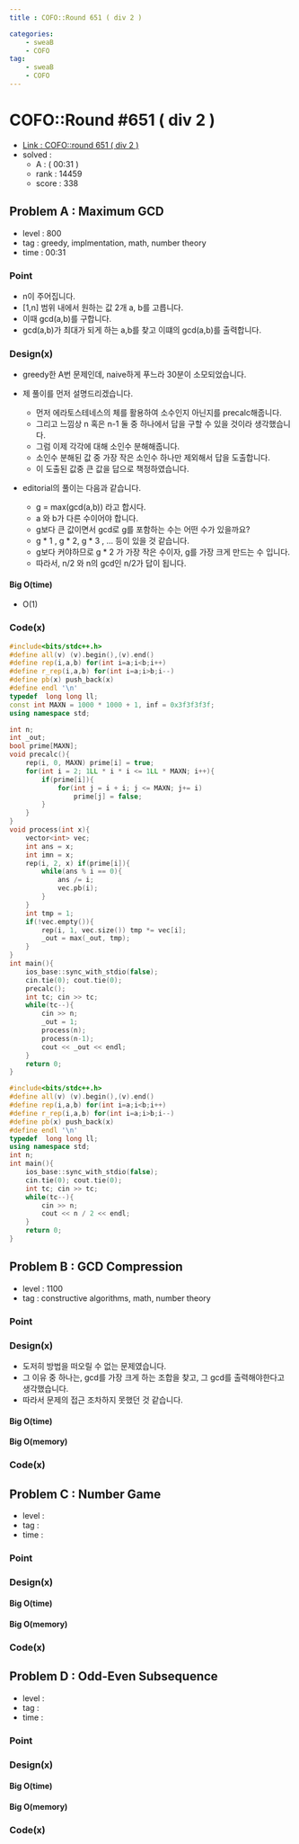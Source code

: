 ```yaml
---
title : COFO::Round 651 ( div 2 )

categories:
    - sweaB
    - COFO
tag:
    - sweaB
    - COFO
---
```

# COFO::Round #651 ( div 2 )
- [Link : COFO::round 651 ( div 2 )](https://codeforces.com/contest/1370)
- solved : 
  - A :  ( 00:31 )
  - rank : 14459
  - score : 338

## Problem A : Maximum GCD

- level : 800
- tag : greedy, implmentation, math, number theory
- time : 00:31

### Point
- n이 주어집니다.
- [1,n] 범위 내에서 원하는 값 2개 a, b를 고릅니다.
- 이때 gcd(a,b)를 구합니다.
- gcd(a,b)가 최대가 되게 하는 a,b를 찾고 이떄의 gcd(a,b)를 출력합니다.

### Design(x)
- greedy한 A번 문제인데, naive하게 푸느라 30분이 소모되었습니다.
- 제 풀이를 먼저 설명드리겠습니다.
  - 먼저 에라토스테네스의 체를 활용하여 소수인지 아닌지를 precalc해줍니다.
  - 그리고 느낌상 n 혹은 n-1 둘 중 하나에서 답을 구할 수 있을 것이라 생각했습니다.
  - 그럼 이제 각각에 대해 소인수 분해해줍니다.
  - 소인수 분해된 값 중 가장 작은 소인수 하나만 제외해서 답을 도출합니다.
  - 이 도출된 값중 큰 값을 답으로 책정하였습니다.

- editorial의 풀이는 다음과 같습니다.
  - g = max(gcd(a,b)) 라고 합시다.
  - a 와 b가 다른 수이어야 합니다.
  - g보다 큰 값이면서 gcd로 g를 포함하는 수는 어떤 수가 있을까요?
  - g * 1 , g * 2, g * 3 , ... 등이 있을 것 같습니다.
  - g보다 커야하므로 g * 2 가 가장 작은 수이자, g를 가장 크게 만드는 수 입니다.
  - 따라서, n/2 와 n의 gcd인 n/2가 답이 됩니다.

#### Big O(time)
- O(1)

### Code(x)

```cpp
#include<bits/stdc++.h>
#define all(v) (v).begin(),(v).end()
#define rep(i,a,b) for(int i=a;i<b;i++)
#define r_rep(i,a,b) for(int i=a;i>b;i--)
#define pb(x) push_back(x)
#define endl '\n'
typedef  long long ll;
const int MAXN = 1000 * 1000 + 1, inf = 0x3f3f3f3f;
using namespace std;

int n;
int _out;
bool prime[MAXN];
void precalc(){
    rep(i, 0, MAXN) prime[i] = true;
    for(int i = 2; 1LL * i * i <= 1LL * MAXN; i++){
        if(prime[i]){
            for(int j = i + i; j <= MAXN; j+= i)
                prime[j] = false;
        }
    }
}
void process(int x){
    vector<int> vec;
    int ans = x;
    int imn = x;
    rep(i, 2, x) if(prime[i]){
        while(ans % i == 0){
            ans /= i;
            vec.pb(i);
        }
    }
    int tmp = 1;
    if(!vec.empty()){
        rep(i, 1, vec.size()) tmp *= vec[i];
        _out = max(_out, tmp);
    }
}
int main(){
    ios_base::sync_with_stdio(false);
    cin.tie(0); cout.tie(0);
    precalc();
    int tc; cin >> tc;
    while(tc--){
        cin >> n;
        _out = 1;
        process(n);
        process(n-1);
        cout << _out << endl;
    }
    return 0;
}
```

```cpp
#include<bits/stdc++.h>
#define all(v) (v).begin(),(v).end()
#define rep(i,a,b) for(int i=a;i<b;i++)
#define r_rep(i,a,b) for(int i=a;i>b;i--)
#define pb(x) push_back(x)
#define endl '\n'
typedef  long long ll;
using namespace std;
int n;
int main(){
    ios_base::sync_with_stdio(false);
    cin.tie(0); cout.tie(0);
    int tc; cin >> tc;
    while(tc--){
        cin >> n;
        cout << n / 2 << endl;
    }
    return 0;
}
```


## Problem B : GCD Compression

- level : 1100
- tag : constructive algorithms, math, number theory

### Point

### Design(x)
- 도저히 방법을 떠오릴 수 없는 문제였습니다.
- 그 이유 중 하나는, gcd를 가장 크게 하는 조합을 찾고, 그 gcd를 출력해야한다고 생각했습니다.
- 따라서 문제의 접근 조차하지 못했던 것 같습니다.

#### Big O(time)

#### Big O(memory)

### Code(x)

## Problem C : Number Game

- level :
- tag :
- time :

### Point

### Design(x)

#### Big O(time)

#### Big O(memory)

### Code(x)

## Problem D : Odd-Even Subsequence

- level :
- tag :
- time :

### Point

### Design(x)

#### Big O(time)

#### Big O(memory)

### Code(x)
